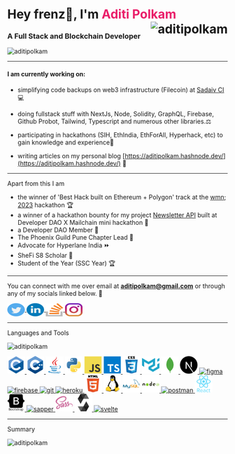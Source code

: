 <h1>
    Hey frenz👋, I'm <span style="color:#ea1f6a;">Aditi Polkam</span>
    <span style="float:right">
        <img src="https://komarev.com/ghpvc/?username=aditipolkam&color=ea1f6a&style=flat" alt="aditipolkam" />
    </span> 
</h1>
<h3>A Full Stack and Blockchain Developer</h3>

<img src="https://github-readme-streak-stats.herokuapp.com/?user=aditipolkam&theme=monokai" alt="aditipolkam" />

---
<h4>I am currently working on:</h4>

- simplifying code backups on web3 infrastructure (Filecoin) at [Sadaiv CI](https://sadaiv.io/) 💻

- doing fullstack stuff with NextJs, Node, Solidity, GraphQL, Firebase, Github Probot, Tailwind, Typescript and numerous other libraries.⚖️

- participating in hackathons (SIH, EthIndia, EthForAll, Hyperhack, etc) to gain knowledge and experience💫

- writing articles on my personal blog [https://aditipolkam.hashnode.dev/](https://aditipolkam.hashnode.dev/) 📝

---

Apart from this I am 
- the winner of 'Best Hack built on Ethereum + Polygon' track at the [wmn; 2023](https://devfolio.co/projects/equiid-66ab) hackathon 🏆
- a winner of a hackathon bounty for my project [Newsletter API](https://github.com/aditipolkam/newsletter-api-mailchain) built at Developer DAO X Mailchain mini hackathon 🥇
- a Developer DAO Member 👀
- The Phoenix Guild Pune Chapter Lead 🌷
- Advocate for Hyperlane India ⏩
- SheFi S8 Scholar 💫
- Student of the Year (SSC Year) 🏆

---

You can connect with me over email at **aditipolkam@gmail.com** or through any of my socials linked below. 📩

<p>

<a href="https://twitter.com/aditipolkam" target="_blank">
    <img align="center" src="svgs/twitter.svg" alt="aditipolkam" height="30" width="40" />
</a>

<a href="https://linkedin.com/in/aditipolkam" target="_blank">
    <img align="center" src="svgs/linkedin.svg" alt="aditipolkam" height="30" width="40" />
</a>

<a href="https://stackoverflow.com/users/17561805/aditi-polkam" target="_blank">
    <img align="center" src="svgs/stackoverflow.svg" alt="aditi-polkam" height="30" width="40" />
</a>


<a href="https://instagram.com/aditipolkam" target="_blank">
    <img align="center" src="svgs/instagram.svg" alt="aditipolkam" height="30" width="40" />
</a>

</p>
<hr />

Languages and Tools

<img src="https://github-readme-stats.vercel.app/api/top-langs?username=aditipolkam&show_icons=true&theme=monokai&locale=en&layout=compact" alt="aditipolkam" />

<p align="left">

<a href="https://www.cprogramming.com/" target="_blank"> 
    <img src="https://raw.githubusercontent.com/devicons/devicon/master/icons/c/c-original.svg" alt="c" width="40" height="40"/> 
</a>

<a href="https://www.w3schools.com/cpp/" target="_blank"> 
    <img src="https://raw.githubusercontent.com/devicons/devicon/master/icons/cplusplus/cplusplus-original.svg" alt="cplusplus" width="40" height="40"/> 
</a>

<a href="https://www.w3schools.com/java/" target="_blank"> 
    <img src="https://raw.githubusercontent.com/devicons/devicon/master/icons/java/java-original.svg" alt="java" width="40" height="40"/> 
</a>

<a href="https://www.python.org" target="_blank"> 
    <img src="https://raw.githubusercontent.com/devicons/devicon/master/icons/python/python-original.svg" alt="python" width="40" height="40"/> 
</a>

<a href="https://developer.mozilla.org/en-US/docs/Web/JavaScript" target="_blank"> 
    <img src="https://raw.githubusercontent.com/devicons/devicon/master/icons/javascript/javascript-original.svg" alt="javascript" width="40" height="40"/> 
</a>

<a href="https://www.w3schools.com/typescript/typescript_intro.php" target="_blank"> 
    <img src="https://raw.githubusercontent.com/devicons/devicon/master/icons/typescript/typescript-original.svg" alt="css3" width="40" height="40"/> 
</a>

<a href="https://www.w3schools.com/css/" target="_blank"> 
    <img src="https://raw.githubusercontent.com/devicons/devicon/master/icons/css3/css3-original-wordmark.svg" alt="css3" width="40" height="40"/> 
</a>


<a href="https://mui.com/" target="_blank"> 
    <img src="https://raw.githubusercontent.com/devicons/devicon/master/icons/materialui/materialui-plain.svg" alt="mui" width="40" height="40"/> 
</a>

<a href="https://www.mongodb.com/cloud/atlas/" target="_blank"> 
    <img src="https://raw.githubusercontent.com/devicons/devicon/master/icons/mongodb/mongodb-plain.svg" alt="mongodb" width="40" height="40"/> 
</a>

<a href="https://nextjs.org/docs" target="_blank"> 
    <img src="https://raw.githubusercontent.com/devicons/devicon/master/icons/nextjs/nextjs-original.svg" alt="nextjs" width="40" height="40"/> 
</a>

<a href="https://www.figma.com/" target="_blank"> 
    <img src="https://www.vectorlogo.zone/logos/figma/figma-icon.svg" alt="figma" width="40" height="40"/> 
</a>

<a href="https://firebase.google.com/" target="_blank"> 
    <img src="https://www.vectorlogo.zone/logos/firebase/firebase-icon.svg" alt="firebase" width="40" height="40"/> 
</a>


<a href="https://git-scm.com/" target="_blank"> 
    <img src="https://www.vectorlogo.zone/logos/git-scm/git-scm-icon.svg" alt="git" width="40" height="40"/> 
</a>

<a href="https://heroku.com" target="_blank"> 
    <img src="https://www.vectorlogo.zone/logos/heroku/heroku-icon.svg" alt="heroku" width="40" height="40"/> 
</a>

<a href="https://www.w3.org/html/" target="_blank"> 
    <img src="https://raw.githubusercontent.com/devicons/devicon/master/icons/html5/html5-original-wordmark.svg" alt="html5" width="40" height="40"/> 
</a>


<a href="https://www.linux.org/" target="_blank"> 
    <img src="https://raw.githubusercontent.com/devicons/devicon/master/icons/linux/linux-original.svg" alt="linux" width="40" height="40"/> 
</a>

<a href="https://www.mysql.com/" target="_blank"> 
    <img src="https://raw.githubusercontent.com/devicons/devicon/master/icons/mysql/mysql-original-wordmark.svg" alt="mysql" width="40" height="40"/> 
</a>

<a href="https://nodejs.org" target="_blank"> 
    <img src="https://raw.githubusercontent.com/devicons/devicon/master/icons/nodejs/nodejs-original-wordmark.svg" alt="nodejs" width="40" height="40"/> 
</a>

<a href="https://postman.com" target="_blank"> 
    <img src="https://www.vectorlogo.zone/logos/getpostman/getpostman-icon.svg" alt="postman" width="40" height="40"/> 
</a>


<a href="https://reactjs.org/" target="_blank"> 
    <img src="https://raw.githubusercontent.com/devicons/devicon/master/icons/react/react-original-wordmark.svg" alt="react" width="40" height="40"/> 
</a>

<a href="https://getbootstrap.com" target="_blank"> 
    <img src="https://raw.githubusercontent.com/devicons/devicon/master/icons/bootstrap/bootstrap-plain-wordmark.svg" alt="bootstrap" width="40" height="40"/> 
</a>


<a href="https://sapper.svelte.dev/" target="_blank"> 
    <img src="https://raw.githubusercontent.com/bestofjs/bestofjs-webui/master/public/logos/sapper.svg" alt="sapper" width="40" height="40"/> 
</a>

<a href="https://sass-lang.com" target="_blank"> 
    <img src="https://raw.githubusercontent.com/devicons/devicon/master/icons/sass/sass-original.svg" alt="sass" width="40" height="40"/> 
</a>

<a href="https://soliditylang.org/" target="_blank"> 
    <img src="https://raw.githubusercontent.com/devicons/devicon/master/icons/solidity/solidity-original.svg" alt="sass" width="40" height="40"/> 
</a>

<a href="https://svelte.dev" target="_blank"> 
    <img src="https://upload.wikimedia.org/wikipedia/commons/1/1b/Svelte_Logo.svg" alt="svelte" width="40" height="40"/> 
</a>
</p>
<hr />

Summary

<img src="https://github-readme-stats.vercel.app/api?username=aditipolkam&theme=monokai&show_icons=true&locale=en" alt="aditipolkam" />




